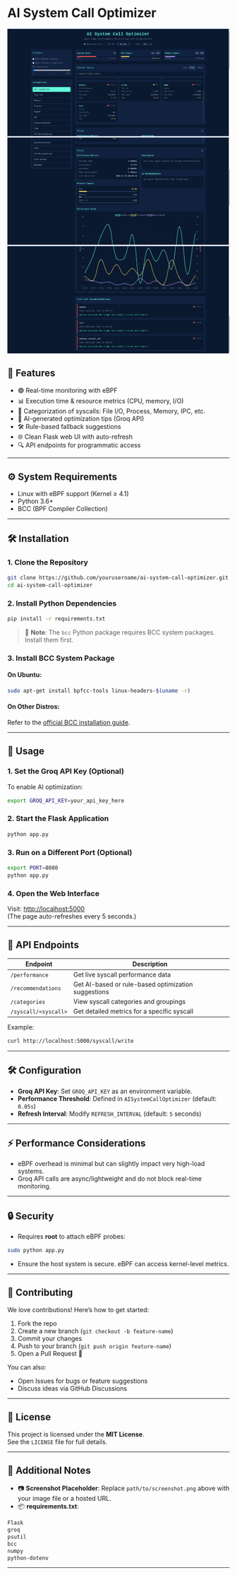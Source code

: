 # AI System Call Optimizer


![Performance-Metrics](./static/images/Screenshot%20from%202025-04-05%2014-50-08.png)
![Interface](./static/images/Screenshot%20from%202025-04-05%2014-50-20.png)
![Optimization-Recommendations](./static/images/Screenshot%20from%202025-04-05%2014-50-23.png)

## 📌 Features

- 🟢 Real-time monitoring with eBPF
- 📊 Execution time & resource metrics (CPU, memory, I/O)
- 📁 Categorization of syscalls: File I/O, Process, Memory, IPC, etc.
- 🤖 AI-generated optimization tips (Groq API)
- 🛠️ Rule-based fallback suggestions
- 🌐 Clean Flask web UI with auto-refresh
- 🔍 API endpoints for programmatic access

---

## ⚙️ System Requirements

- Linux with eBPF support (Kernel ≥ 4.1)
- Python 3.6+
- BCC (BPF Compiler Collection)

---

## 🛠️ Installation

### 1. Clone the Repository
```bash
git clone https://github.com/yourusername/ai-system-call-optimizer.git
cd ai-system-call-optimizer
```

### 2. Install Python Dependencies
```bash
pip install -r requirements.txt
```

> 🔸 **Note**: The `bcc` Python package requires BCC system packages. Install them first.

### 3. Install BCC System Package

#### On Ubuntu:
```bash
sudo apt-get install bpfcc-tools linux-headers-$(uname -r)
```

#### On Other Distros:
Refer to the [official BCC installation guide](https://github.com/iovisor/bcc/blob/master/INSTALL.md).

---

## 🚀 Usage

### 1. Set the Groq API Key (Optional)
To enable AI optimization:
```bash
export GROQ_API_KEY=your_api_key_here
```

### 2. Start the Flask Application
```bash
python app.py
```

### 3. Run on a Different Port (Optional)
```bash
export PORT=8080
python app.py
```

### 4. Open the Web Interface
Visit: [http://localhost:5000](http://localhost:5000)  
(The page auto-refreshes every 5 seconds.)

---

## 🔌 API Endpoints

| Endpoint                  | Description                                           |
|---------------------------|-------------------------------------------------------|
| `/performance`           | Get live syscall performance data                     |
| `/recommendations`       | Get AI-based or rule-based optimization suggestions   |
| `/categories`            | View syscall categories and groupings                 |
| `/syscall/<syscall>`     | Get detailed metrics for a specific syscall           |

Example:  
```bash
curl http://localhost:5000/syscall/write
```

---

## 🛠️ Configuration

- **Groq API Key**: Set `GROQ_API_KEY` as an environment variable.
- **Performance Threshold**: Defined in `AISystemCallOptimizer` (default: `0.05s`)
- **Refresh Interval**: Modify `REFRESH_INTERVAL` (default: `5` seconds)

---

## ⚡ Performance Considerations

- eBPF overhead is minimal but can slightly impact very high-load systems.
- Groq API calls are async/lightweight and do not block real-time monitoring.

---

## 🔒 Security

- Requires **root** to attach eBPF probes:
```bash
sudo python app.py
```

- Ensure the host system is secure. eBPF can access kernel-level metrics.

---

## 🤝 Contributing

We love contributions! Here’s how to get started:

1. Fork the repo  
2. Create a new branch (`git checkout -b feature-name`)  
3. Commit your changes  
4. Push to your branch (`git push origin feature-name`)  
5. Open a Pull Request 🚀

You can also:
- Open Issues for bugs or feature suggestions
- Discuss ideas via GitHub Discussions

---

## 📄 License

This project is licensed under the **MIT License**.  
See the `LICENSE` file for full details.

---

## 📝 Additional Notes

- 📷 **Screenshot Placeholder**: Replace `path/to/screenshot.png` above with your image file or a hosted URL.
- 📦 **requirements.txt**:
```
Flask
groq
psutil
bcc
numpy
python-dotenv
```
---